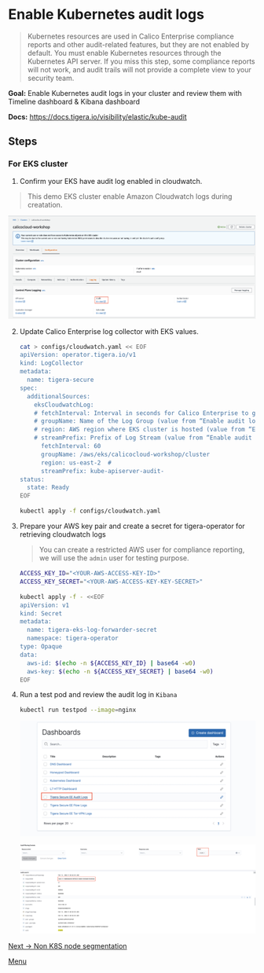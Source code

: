 # Enable Kubernetes audit logs

> Kubernetes resources are used in Calico Enterprise compliance reports and other audit-related features, but they are not enabled by default. You must enable Kubernetes resources through the Kubernetes API server. If you miss this step, some compliance reports will not work, and audit trails will not provide a complete view to your security team.

**Goal:** Enable Kubernetes audit logs in your cluster and review them with Timeline dashboard & Kibana dashboard

**Docs:** https://docs.tigera.io/visibility/elastic/kube-audit

## Steps


### For EKS cluster


1. Confirm your EKS have audit log enabled in cloudwatch. 

  > This demo EKS cluster enable Amazon Cloudwatch logs during creatation. 

   ![eks audit log](../img/eks-audit-log.png)


2. Update Calico Enterprise log collector with EKS values.

   ```bash
   cat > configs/cloudwatch.yaml << EOF
   apiVersion: operator.tigera.io/v1
   kind: LogCollector
   metadata:
     name: tigera-secure
   spec:
     additionalSources:
       eksCloudwatchLog:
       # fetchInterval: Interval in seconds for Calico Enterprise to get logs from Cloudwatch. Default: 60 seconds.
       # groupName: Name of the Log Group (value from “Enable audit logs in EKS”)
       # region: AWS region where EKS cluster is hosted (value from “Enable audit logs in EKS”)
       # streamPrefix: Prefix of Log Stream (value from “Enable audit logs in EKS”)
         fetchInterval: 60
         groupName: /aws/eks/calicocloud-workshop/cluster
         region: us-east-2  #
         streamPrefix: kube-apiserver-audit-
   status:
     state: Ready
   EOF
   ```

   ```bash
   kubectl apply -f configs/cloudwatch.yaml
   ```

3. Prepare your AWS key pair and create a secret for tigera-operator for retrieving cloudwatch logs
   > You can create a restricted AWS user for compliance reporting, we will use the `admin` user for testing purpose.

   ```bash
   ACCESS_KEY_ID="<YOUR-AWS-ACCESS-KEY-ID>"
   ACCESS_KEY_SECRET="<YOUR-AWS-ACCESS-KEY-KEY-SECRET>"
   ```

   ```bash
   kubectl apply -f - <<EOF
   apiVersion: v1
   kind: Secret
   metadata:
     name: tigera-eks-log-forwarder-secret
     namespace: tigera-operator
   type: Opaque
   data:
     aws-id: $(echo -n ${ACCESS_KEY_ID} | base64 -w0)
     aws-key: $(echo -n ${ACCESS_KEY_SECRET} | base64 -w0)
   EOF
   ```

4. Run a test pod and review the audit log in `Kibana` 
   ```bash
   kubectl run testpod --image=nginx   
   ```

   ![audit log](../img/audit-log.png) 

   ![create log](../img/create-log.png) 



[Next -> Non K8S node segmentation](../modules/non-k8s-node-segmentation.md)

[Menu](../README.md)